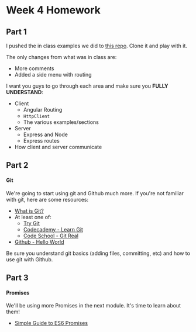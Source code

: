 # Week 4 Homework

## Part 1

I pushed the in class examples we did to [this repo](https://github.com/sergei202/okcoders-module3-week4).
Clone it and play with it.

The only changes from what was in class are:
 - More comments
 - Added a side menu with routing

I want you guys to go through each area and make sure you **FULLY UNDERSTAND**:
- Client
	- Angular Routing
	- `HttpClient`
	- The various examples/sections
- Server
	- Express and Node
	- Express routes
- How client and server communicate


## Part 2

#### Git

We're going to start using git and Github much more. If you're not familiar with git, here are some resources:

- [What is Git?](https://www.quora.com/What-is-git-and-why-should-I-use-it)
- At least one of:
	- [Try Git](https://try.github.io/levels/1/challenges/1)
	- [Codecademy - Learn Git](https://www.codecademy.com/learn/learn-git)
	- [Code School - Git Real](https://www.codeschool.com/courses/git-real)
- [Github - Hello World](https://guides.github.com/activities/hello-world/)

Be sure you understand git basics (adding files, committing, etc) and how to use git with Github.


## Part 3

#### Promises

We'll be using more Promises in the next module.  It's time to learn about them!

- [Simple Guide to ES6 Promises](https://codeburst.io/a-simple-guide-to-es6-promises-d71bacd2e13a?gi=7d2993194983)
